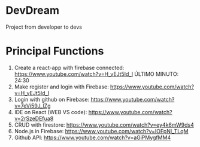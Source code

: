 # DevDream

Project from developer to devs

# Principal Functions

1. Create a react-app with firebase connected: https://www.youtube.com/watch?v=H_vEJt5Id_I ÚLTIMO MINUTO: 24:30
2. Make register and login with Firebase: https://www.youtube.com/watch?v=H_vEJt5Id_I
3. Login with github on Firebase: https://www.youtube.com/watch?v=7eVi59J_lZg
4. IDE on React (WEB VS code): https://www.youtube.com/watch?v=2rSzeDEfua8
5. CRUD with firestore: https://www.youtube.com/watch?v=ey4k6mW9ds4
6. Node.js in Firebase: https://www.youtube.com/watch?v=IOFpNI_TLqM
7. Github API: https://www.youtube.com/watch?v=aGiPMygfMM4

